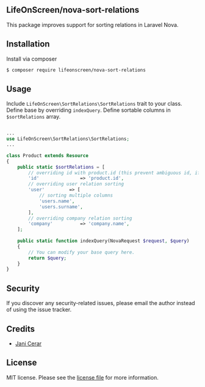 ## LifeOnScreen/nova-sort-relations

This package improves support for sorting relations in Laravel Nova.

## Installation

Install via composer

``` bash
$ composer require lifeonscreen/nova-sort-relations
```

## Usage

Include `LifeOnScreen\SortRelations\SortRelations` trait to your class. Define base by overriding `indexQuery`.
Define sortable columns in `$sortRelations` array.

```php

...
use LifeOnScreen\SortRelations\SortRelations;
...

class Product extends Resource
{
    public static $sortRelations = [
        // overriding id with product.id (this prevent ambiguous id, if you select multiple ids)
        'id'               => 'product.id',
        // overriding user relation sorting
        'user'         => [
            // sorting multiple columns
            'users.name',
            'users.surname',
        ],
        // overriding company relation sorting
        'company'          => 'company.name',
    ];
    
    public static function indexQuery(NovaRequest $request, $query)
    {
        // You can modify your base query here.
        return $query;
    }
}

```


## Security

If you discover any security-related issues, please email the author instead of using the issue tracker.

## Credits 
- [Jani Cerar](https://github.com/janicerar)

## License

MIT license. Please see the [license file](docs/license.md) for more information.

[ico-version]: https://img.shields.io/packagist/v/lifeonscreen/nova-sort-relations.svg?style=flat-square
[ico-downloads]: https://img.shields.io/packagist/dt/lifeonscreen/nova-sort-relations.svg?style=flat-square

[link-packagist]: https://packagist.org/packages/lifeonscreen/nova-sort-relations
[link-downloads]: https://packagist.org/packages/lifeonscreen/nova-sort-relations
[link-author]: https://github.com/LifeOnScreen